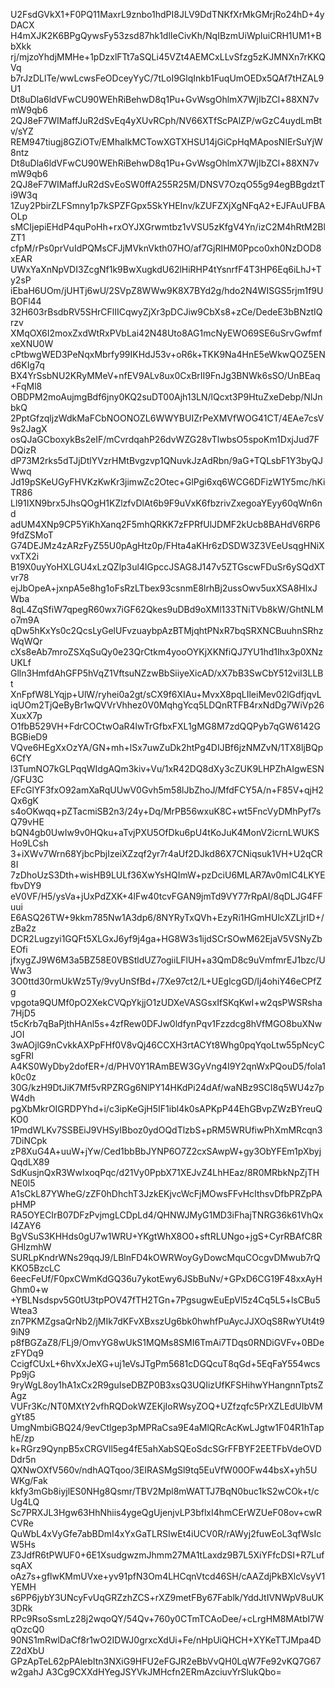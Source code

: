 U2FsdGVkX1+F0PQ11MaxrL9znbo1hdPI8JLV9DdTNKfXrMkGMrjRo24hD+4yDACX
H4mXJK2K6BPgQywsFy53zsd87hk1dlIeCivKh/NqIBzmUiWpIuiCRH1UM1+BbXkk
rj/mjzoYhdjMMHe+1pDzxlFTt7aSQLi45VZt4AEMCxLLvSfzg5zKJMNXn7rKKQVq
b7rJzDLlTe/wwLcwsFeODceyYyC/7tLoI9GlqInkb1FuqUmOEDx5QAf7tHZAL9U1
Dt8uDla6ldVFwCU90WEhRiBehwD8q1Pu+GvWsgOhlmX7WjIbZCl+88XN7vmW9qb6
2QJ8eF7WIMaffJuR2dSvEq4yXUvRCph/NV66XTfScPAlZP/wGzC4uydLmBtv/sYZ
REM947tiugj8GZiOTv/EMhaIkMCTowXGTXHSU14jGiCpHqMAposNIErSuYjW8ntz
Dt8uDla6ldVFwCU90WEhRiBehwD8q1Pu+GvWsgOhlmX7WjIbZCl+88XN7vmW9qb6
2QJ8eF7WIMaffJuR2dSvEoSW0ffA255R25M/DNSV7OzqO55g94egBBgdztTi9W3q
1Zuy2PbirZLFSmny1p7kSPZFGpx5SkYHEInv/kZUFZXjXgNFqA2+EJFAuUFBAOLp
sMCIjepiEHdP4quPoHh+rxOYJXGrwmtbz1vVSU5zKfgV4Yn/izC2M4hRtM2BlZT1
cfpM/rPs0prVuIdPQMsCFJjMVknVkth07HO/af7GjRIHM0Ppco0xh0NzDOD8xEAR
UWxYaXnNpVDI3ZcgNf1k9BwXugkdU62lHiRHP4tYsnrfF4T3HP6Eq6iLhJ+Ty2sP
iEbaH6UOm/jUHTj6wU/2SVpZ8WWw9K8X7BYd2g/hdo2N4WISGS5rjm1f9UBOFl44
32H603rBsdbRV5SHrCFlIICqwyZjXr3pDCJiw9CbXs8+zCe/DedeE3bBNztIQrzv
XMqOX6I2moxZxdWtRxPVbLai42N48Uto8AG1mcNyEWO69SE6uSrvGwfmfxeXNU0W
cPtbwgWED3PeNqxMbrfy99IKHdJ53v+oR6k+TKK9Na4HnE5eWkwQOZ5ENd6KIg7q
BX4YrSsbNU2KRyMMeV+nfEV9ALv8ux0CxBrII9FnJg3BNWk6sSO/UnBEaq+FqMl8
OBDPM2moAujmgBdf6jny0KQ2suDT00Ajh13LN/lQcxt3P9HtuZxeDebp/NlJnbkQ
2PptGfzqljzWdkMaFCbNOONOZL6WWYBUIZrPeXMVfWOG41CT/4EAe7csV9s2JagX
osQJaGCboxykBs2eIF/mCvrdqahP26dvWZG28vTlwbsO5spoKm1DxjJud7FDQizR
dP73M2rks5dTJjDtlYVzrHMtBvgzvp1QNuvkJzAdRbn/9aG+TQLsbF1Y3byQJWwq
Jd19pSKeUGyFHVKzKwKr3jimwZc2Otec+GlPgi6xq6WCG6DFizW1Y5mc/hKiTR86
Ll91IXN9brx5JhsQOgH1KZlzfvDlAt6b9F9uVxK6fbzrivZxegoaYEyy60qWn6nd
adUM4XNp9CP5YiKhXanq2F5mhQRKK7zFPRfUlJDMF2kUcb8BAHdV6RP69fdZSMoT
G74DEJMz4zARzFyZ55U0pAgHtz0p/FHta4aKHr6zDSDW3Z3VEeUsqgHNiXvxTX2i
B19X0uyYoHXLGU4xLzQZlp3ul4lGpccJSAG8J147v5ZTGscwFDuSr6ySQdXTvr78
ejJbOpeA+jxnpA5e8hg1oFsRzLTbex93csnmE8lrhBj2ussOwv5uxXSA8HlxJWba
8qL4ZqSfiW7qpegR60wx7iGF62Qkes9uDBd9oXMl133TNiTVb8kW/GhtNLMo7m9A
qDw5hKxYs0c2QcsLyGelUFvzuaybpAzBTMjqhtPNxR7bqSRXNCBuuhnSRhzWqWQr
cXs8eAb7mroZSXqSuQy0e23QrCtkm4yooOYKjXKNfiQJ7YU1hd1Ihx3p0XNzUKLf
Glln3HmfdAhGFP5hVqZ1VftsuNZzwBbSiiyeXicAD/xX7bB3SwCbY512viI3LLBt
XnFpfW8LYqjp+UlW/ryhei0a2gt/sCX9f6XIAu+MvxX8pqLIleiMev02lGdfjqvL
iqUOm2TjQeByBr1wQVVrVhhez0V0MqhgYcq5LDQnRTFB4rxNdDg7WiVp26XuxX7p
O1fbB529VH+FdrCOCtwOaR4lwTrGfbxFXL1gMG8M7zdQQPyb7qGW6142GBGBieD9
VQve6HEgXxOzYA/GN+mh+lSx7uwZuDk2htPg4DIJBf6jzNMZvN/1TX8ljBQp6CfY
l3TumNO7kGLPqqWIdgAQm3kiv+Vu/1xR42DQ8dXy3cZUK9LHPZhAIgwESN/GFU3C
EFcGlYF3fxO92amXaRqUUwV0Gvh5m58lJbZhoJ/MfdFCY5A/n+F85V+qjH2Qx6gK
s4oOKwqq+pZTacmiSB2n3/24y+Dq/MrPB56wxuK8C+wt5FncVyDMhPyf7sQ79vHE
bQN4gb0UwIw9v0HQku+aTvjPXU5OfDku6pU4tKoJuK4MonV2icrnLWUKSHo9LCsh
3+iXWv7Wrn68YjbcPbjIzeiXZzqf2yr7r4aUf2DJkd86X7CNiqsuk1VH+U2qCR8I
7zDhoUzS3Dth+wisHB9LULf36XwYsHQImW+pzDciU6MLAR7Av0mIC4LKYEfbvDY9
eV0VF/H5/ysVa+jUxPdZXK+4lFw40tcvFGAN9jmTd9VY77rRpAI/8qDLJG4FFuui
E6ASQ26TW+9kkm785Nw1A3dp6/8NYRyTxQVh+EzyRi1HGmHUlcXZLjrID+/zBa2z
DCR2Lugzyi1GQFt5XLGxJ6yf9j4ga+HG8W3s1ijdSCrSOwM62EjaV5VSNyZbEOfi
jfxygZJ9W6M3a5BZ58E0VBStldUZ7ogiiLFlUH+a3QmD8c9uVmfmrEJ1bzc/UWw3
3O0ttd30rmUkWz5Ty/9vyUnSfBd+/7Xe97ct2/L+UEglcgGD/Ij4ohiY46eCPfZg
vpgota9QUMf0pO2XekCVQpYkjjO1zUDXeVASGsxIfSKqKwI+w2qsPWSRsha7HjD5
t5cKrb7qBaPjthHAnl5s+4zfRew0DFJw0ldfynPqv1Fzzdcg8hVfMGO8buXNwJOI
3wAOjlG9nCvkkAXPpFHf0V8vQj46CCXH3rtACYt8Whg0pqYqoLtw55pNcyCsgFRI
A4KS0WyDby2dofER+/d/PHV0Y1RAmBEW3GyVng4I9Y2qnWxPQouD5/fola1k0c0z
30G/kzH9DtJiK7Mf5vRPZRGg6NlPY14HKdPi24dAf/waNBz9SCI8q5WU4z7pW4dh
pgXbMkrOIGRDPYhd+i/c3ipKeGjH5IF1ibl4k0sAPKpP44EhGBvpZWzBYreuQKO0
1PmdWLKv7SSBEiJ9VHSyIBboz0ydOQdTlzbS+pRM5WRUfiwPhXmMRcqn37DiNCpk
zP8XuG4A+uuW+jYw/Ced1bbBbJYNP6O7Z2cxSAwpW+gy3ObYFEm1pXbyjQqdLX89
SdKusjnQxR3WwIxoqPqc/d21Vy0PpbX71XEJvZ4LhHEaz/8R0MRbkNpZjTHNE0l5
A1sCkL87YWheG/zZF0hDhchT3JzkEKjvcWcFjMOwsFFvHcIthsvDfbPRZpPApHMP
RA5OYECIrB07DFzPvjmgLCDpLd4/QHNWJMyG1MD3iFhajTNRG36k61VhQxI4ZAY6
BgVSuS3KHHds0gU7w1WRU+YKgtWhX8O0+sftRLUNgo+jgS+CyrRBAfC8RGHlzmhW
SURLpKndrWNs29qqJ9/LBlnFD4kOWRWoyGyDowcMquCOcgvDMwub7rQKKO5BzcLC
6eecFeUf/F0pxCWmKdGQ36u7ykotEwy6JSbBuNv/+GPxD6CG19F48xxAyHGhm0+w
+YBLNsdspv5G0tU3tpPOV47fTH2TGn+7PgsugwEuEpVl5z4Cq5L5+lsCBu5Wtea3
zn7PKMZgsaQrNb2/jMIk7dKFvXBxszUg6bk0hwhfPuAycJJXOqS8RwYUt4t99iN9
p8fBGZaZ8/FLj9/OmvYG8wUkS1MQMs8SMI6TmAi7TDqs0RNDiGVFv+0BDezFYDq9
CcigfCUxL+6hvXxJeXG+uj1eVsJTgPm5681cDGQcuT8qGd+5EqFaY554wcsPp9jG
9ryWgL8oy1hA1xCx2R9guIseDBZP0B3xsQ3UQIizUfKFSHihwYHangnnTptsZAgz
VUFr3Kc/NT0MXtY2vfhRQDokWZEKjIoRWsyZOQ+UZfzqfc5PrXZLEdUIbVMgYt85
UmgNmbiGBQ24/9evCtlgep3pMPRaCsa9E4aMlQRcAcKwLJgtw1F04R1hTaphE/zp
k+RGrz9QynpB5xCRGVll5eg4fE5ahXabSQEoSdcSGrFFBYF2EETFbVdeOVDDdr5n
QXNwOXfV560v/ndhAQTqoo/3EIRASMgSl9tq5EuVfW00OFw44bsX+yh5UWKg/Fak
kkfy3mGb8iyjlES0NHg8Qsmr/TBV2Mpl8mWATTJ7BqN0buc1kS2wCOk+t/cUg4LQ
Sc7PRXJL3Hgw63HhNhiis4ygeQgUjenjvLP3bflxI4hmCErWZUeF08ov+cwRCVRe
QuWbL4xVyGfe7abBDmI4xYxGaTLRSIwEt4iUCV0R/rAWyj2fuwEoL3qfWsIcW5Hs
Z3JdfR6tPWUF0+6E1XsudgwzmJhmm27MA1tLaxdz9B7L5XiYFfcDSI+R7LufsqAX
oAz7s+gflwKMmUVxe+yv91pfN3Om4LHCqnVtcd46SH/cAAZdjPkBXlcVsyV1YEMH
s6PP6jybY3UNcyFvUqGRZzhZCS+rXZ9metFBy67Fablk/YddJtIVNWpV8uUK3DRk
RPc9RsoSsmLz28j2wqoQY/54Qv+760y0CTmTCAoDee/+cLrgHM8MAtbI7WqOzcQ0
90NS1mRwlDaCf8r1wO2IDWJ0grxcXdUi+Fe/nHpUiQHCH+XYKeTTJMpa4DZ2dXbU
GPzApTeL62pPAlebItn3NXiG9HFU2eFGJR2eBbVvQH0LqW7Fe92vKQ7G67w2gahJ
A3Cg9CXXdHYegJSYVkJMHcfn2ERmAzciuvYrSlukQbo=
